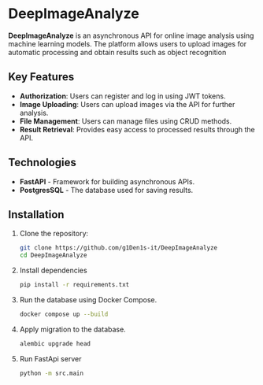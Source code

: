 # DeepImageAnalyze

**DeepImageAnalyze** is an asynchronous API for online image analysis using machine learning models. The platform allows users to upload images for automatic processing and obtain results such as object recognition

## Key Features

- **Authorization**: Users can register and log in using JWT tokens.
- **Image Uploading**: Users can upload images via the API for further analysis.
- **File Management**: Users can manage files using CRUD methods.
- **Result Retrieval**: Provides easy access to processed results through the API.

## Technologies

- **FastAPI** - Framework for building asynchronous APIs.
- **PostgresSQL** - The database used for saving results.
## Installation

1. Clone the repository:

   ```bash
   git clone https://github.com/g1Den1s-it/DeepImageAnalyze
   cd DeepImageAnalyze
   ```
2. Install dependencies
   ```bash
   pip install -r requirements.txt
   ```
3. Run the database using Docker Compose. 
   ```bash
   docker compose up --build
   ```
4. Apply migration to the database.
   ```bash
   alembic upgrade head
   ```
5. Run FastApi server
   ```bash
   python -m src.main
   ```
